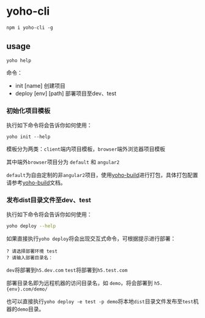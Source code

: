 # yoho-cli

```
npm i yoho-cli -g
```

## usage

```
yoho help
```

命令：

  - init [name]  创建项目
  - deploy [env] [path] 部署项目至dev、test

### 初始化项目模板

执行如下命令将会告诉你如何使用：

```
yoho init --help
```

模板分为两类：`client`端内项目模板，`browser`端外浏览器项目模板

其中端外`browser`项目分为 `default` 和 `angular2`

`default`为自由定制的非`angular2`项目，使用[yoho-build](./yoho-build)进行打包，具体打包配置请参考[yoho-build](./yoho-build)文档。

### 发布dist目录文件至dev、test

执行如下命令将会告诉你如何使用：

```bash
yoho deploy --help
```

如果直接执行`yoho deploy`将会出现交互式命令，可根据提示进行部署：

```
? 请选择部署环境 test
? 请输入部署目录名：
```

`dev`将部署到`h5.dev.com`
`test`将部署到`h5.test.com`

部署目录名即为远程机器的访问目录名，如 `demo`，将会部署到 `h5.{env}.com/demo/`

也可以直接执行`yoho deploy -e test -p demo`将本地`dist`目录文件发布至`test`机器的`demo`目录。
